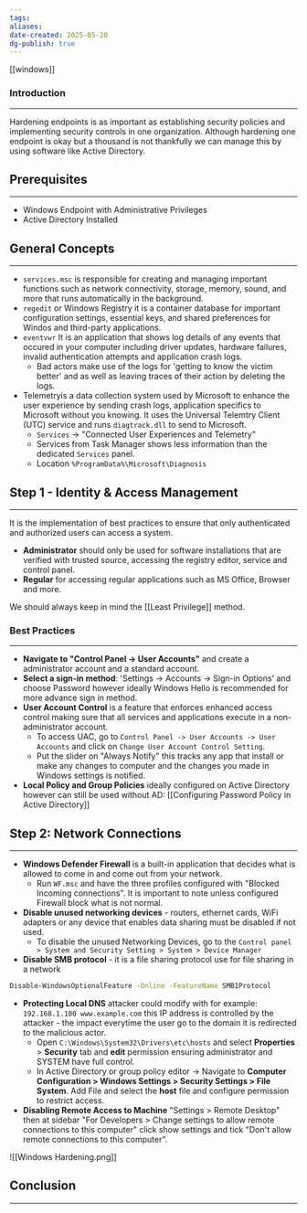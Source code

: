 ```yaml
---
tags: 
aliases: 
date-created: 2025-05-20
dg-publish: true
---
```

[[windows]]
### Introduction 
---
Hardening endpoints is as important as establishing security policies and implementing security controls in one organization. Although hardening one endpoint is okay but a thousand is not thankfully we can manage this by using software like Active Directory.
## Prerequisites
---
- Windows Endpoint with Administrative Privileges
- Active Directory Installed
## General Concepts
---
- `services.msc` is responsible for creating and managing important functions such as network connectivity, storage, memory, sound, and more that runs automatically in the background.
- `regedit` or Windows Registry it is a container database for important configuration settings, essential keys, and shared preferences for Windos and third-party applications.
- `eventvwr` It is an application that shows log details of any events that occured in your computer including driver updates, hardware failures, invalid authentication attempts and application crash logs.
	- Bad actors make use of the logs for 'getting to know the victim better' and as well as leaving traces of their action by deleting the logs.
- Telemetryis a data collection system used by Microsoft to enhance the user experience by sending crash logs, application specifics to Microsoft without you knowing. It uses the Universal Telemtry Client (UTC) service and runs `diagtrack.dll` to send to Microsoft.
	- `Services` -> "Connected User Experiences and Telemetry"
	- Services from Task Manager shows less information than the dedicated `Services` panel.
	- Location `%ProgramData%\Microsoft\Diagnosis`
## Step 1 - Identity & Access Management
---
It is the implementation of best practices to ensure that only authenticated and authorized users can access a system.

- **Administrator** should only be used for software installations that are verified with trusted source, accessing the registry editor, service and control panel.
- **Regular** for accessing regular applications such as MS Office, Browser and more.

We should always keep in mind the [[Least Privilege]] method.
### Best Practices
---
- **Navigate to "Control Panel -> User Accounts"** and create a administrator account and a standard account.
- **Select a sign-in method**: 'Settings -> Accounts -> Sign-in Options' and choose Password however ideally Windows Hello is recommended for more advance sign in method.
- **User Account Control** is a feature that enforces enhanced access control making sure that all services and applications execute in a non-administrator account.
	- To access UAC, go to `Control Panel -> User Accounts -> User Accounts` and click on `Change User Account Control Setting`.
	- Put the slider on "Always Notify" this tracks any app that install or make any changes to computer and the changes you made in Windows settings is notified.
- **Local Policy and Group Policies** ideally configured on Active Directory however can still be used without AD: [[Configuring Password Policy in Active Directory]]
## Step 2: Network Connections
---
- **Windows Defender Firewall** is a built-in application that decides what is allowed to come in and come out from your network. 
	- Run `WF.msc` and have the three profiles configured with "Blocked Incoming connections". It is important to note unless configured Firewall block what is not normal.
- **Disable unused networking devices** - routers, ethernet cards, WiFi adapters or any device that enables data sharing must be disabled if not used.
	- To disable the unused Networking Devices, go to the `Control panel > System and Security Setting > System > Device Manager`
- **Disable SMB protocol** - it is a file sharing protocol use for file sharing in a network

```bash
Disable-WindowsOptionalFeature -Online -FeatureName SMB1Protocol
```

- **Protecting Local DNS** attacker could modify with for example: `192.168.1.100 www.example.com` this IP address is controlled by the attacker - the impact everytime the user go to the domain it is redirected to the malicious actor.
	- Open `C:\Windows\System32\Drivers\etc\hosts` and select **Properties** > **Security** tab and **edit** permission ensuring administrator and SYSTEM have full control.
	- In Active Directory or group policy editor -> Navigate to **Computer Configuration > Windows Settings > Security Settings > File System**. Add File and select the **host** file and configure permission to restrict access.
- **Disabling Remote Access to Machine** "Settings > Remote Desktop" then at sidebar "For Developers > Change settings to allow remote connections to this computer" click show settings and tick "Don't allow remote connections to this computer". 

![[Windows Hardening.png]]

## Conclusion 
---




